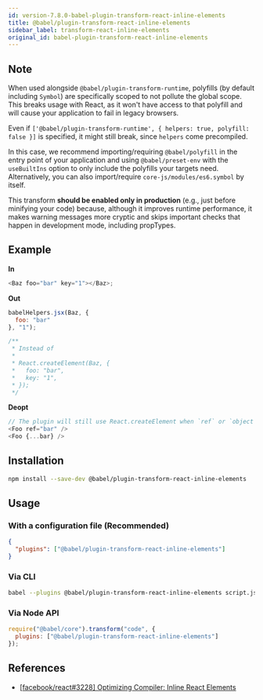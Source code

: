 ```yaml
---
id: version-7.8.0-babel-plugin-transform-react-inline-elements
title: @babel/plugin-transform-react-inline-elements
sidebar_label: transform-react-inline-elements
original_id: babel-plugin-transform-react-inline-elements
---
```


## Note

When used alongside `@babel/plugin-transform-runtime`, polyfills (by default including `Symbol`) are specifically scoped to not pollute the global scope. This breaks usage with React, as it won't have access to that polyfill and will cause your application to fail in legacy browsers.

Even if `['@babel/plugin-transform-runtime', { helpers: true, polyfill: false }]` is specified, it might still break, since `helpers` come precompiled.

In this case, we recommend importing/requiring `@babel/polyfill` in the entry point of your application and using `@babel/preset-env` with the `useBuiltIns` option to only include the polyfills your targets need. Alternatively, you can also import/require `core-js/modules/es6.symbol` by itself.

This transform **should be enabled only in production** (e.g., just before minifying your code) because, although it improves runtime performance, it makes warning messages more cryptic and skips important checks that happen in development mode, including propTypes.

## Example

**In**

```javascript
<Baz foo="bar" key="1"></Baz>;
```

**Out**

```javascript
babelHelpers.jsx(Baz, {
  foo: "bar"
}, "1");

/**
 * Instead of
 *
 * React.createElement(Baz, {
 *   foo: "bar",
 *   key: "1",
 * });
 */
```

**Deopt**

```js
// The plugin will still use React.createElement when `ref` or `object rest spread` is used
<Foo ref="bar" />
<Foo {...bar} />
```

## Installation

```sh
npm install --save-dev @babel/plugin-transform-react-inline-elements
```

## Usage

### With a configuration file (Recommended)

```json
{
  "plugins": ["@babel/plugin-transform-react-inline-elements"]
}
```

### Via CLI

```sh
babel --plugins @babel/plugin-transform-react-inline-elements script.js
```

### Via Node API

```javascript
require("@babel/core").transform("code", {
  plugins: ["@babel/plugin-transform-react-inline-elements"]
});
```

## References

* [[facebook/react#3228] Optimizing Compiler: Inline React Elements](https://github.com/facebook/react/issues/3228)

